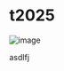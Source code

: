 # t2025

![image](https://github.com/user-attachments/assets/a2ebd968-d2a2-4ce4-8e66-a71e093deeb6)


asdlfj

